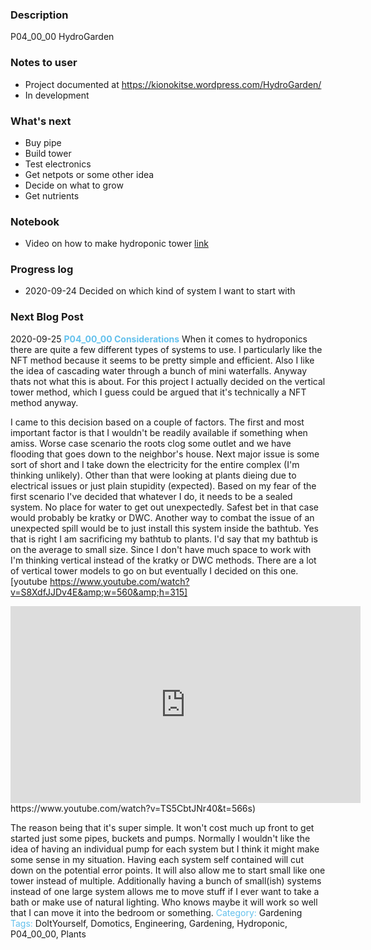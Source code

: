 ### Description  
P04_00_00 HydroGarden

### Notes to user
 * Project documented at https://kionokitse.wordpress.com/HydroGarden/
 * In development

### What's next
 * Buy pipe 
 * Build tower
 * Test electronics
 * Get netpots or some other idea
 * Decide on what to grow
 * Get nutrients
 

### Notebook
 * Video on how to make hydroponic tower [link](https://www.youtube.com/watch?v=TS5CbtJNr40&t=566s)

### Progress log 
 * 2020-09-24 Decided on which kind of system I want to start with

### Next Blog Post 
2020-09-25 <font color="63C0EC"><b>P04_00_00 Considerations</b></font>
When it comes to hydroponics there are quite a few different types of systems to use. I particularly like the NFT method because it seems to be pretty simple and efficient. Also I like the idea of cascading water through a bunch of mini waterfalls. Anyway thats not what this is about. For this project I actually decided on the vertical tower method, which I guess could be argued that it's technically a NFT method anyway.

I came to this decision based on a couple of factors. The first and most important factor is that I wouldn't be readily available if something when amiss. Worse case scenario the roots clog some outlet and we have flooding that goes down to the neighbor's house. Next major issue is some sort of short and I take down the electricity for the entire complex (I'm thinking unlikely). Other than that were looking at plants dieing due to electrical issues or just plain stupidity (expected). Based on my fear of the first scenario I've decided that whatever I do, it needs to be a sealed system. No place for water to get out unexpectedly. Safest bet in that case would probably be kratky or DWC. Another way to combat the issue of an unexpected spill would be to just install this system inside the bathtub. Yes that is right I am sacrificing my bathtub to plants. I'd say that my bathtub is on the average to small size. Since I don't have much space to work with I'm thinking vertical instead of the kratky or DWC methods. There are a lot of vertical tower models to go on but eventually I decided on this one.
[youtube https://www.youtube.com/watch?v=S8XdfJJDv4E&amp;w=560&amp;h=315]

<iframe width="560" height="315" src="https://www.youtube.com/embed/TS5CbtJNr40" frameborder="0" allow="accelerometer; autoplay; clipboard-write; encrypted-media; gyroscope; picture-in-picture" allowfullscreen></iframe>
https://www.youtube.com/watch?v=TS5CbtJNr40&t=566s)

The reason being that it's super simple. It won't cost much up front to get started just some pipes, buckets and pumps. Normally I wouldn't like the idea of having an individual pump for each system but I think it might make some sense in my situation. Having each system self contained will cut down on the potential error points. It will also allow me to start small like one tower instead of multiple. Additionally having a bunch of small(ish) systems instead of one large system allows me to move stuff if I ever want to take a bath or make use of natural lighting. Who knows maybe it will work so well that I can move it into the bedroom or something.
<font color="63C0EC">Category:</font> Gardening
<font color="63C0EC">Tags:</font> DoItYourself, Domotics, Engineering, Gardening, Hydroponic, P04_00_00, Plants
